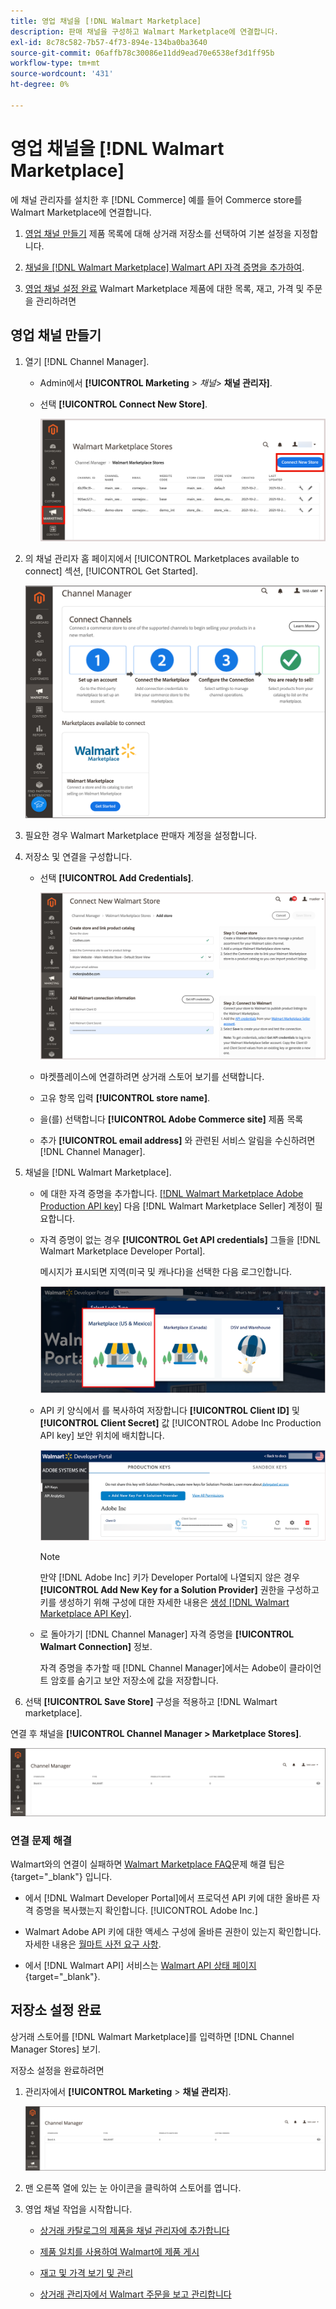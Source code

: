 ```yaml
---
title: 영업 채널을 [!DNL Walmart Marketplace]
description: 판매 채널을 구성하고 Walmart Marketplace에 연결합니다.
exl-id: 8c78c582-7b57-4f73-894e-134ba0ba3640
source-git-commit: 06affb78c30086e11dd9ead70e6538ef3d1ff95b
workflow-type: tm+mt
source-wordcount: '431'
ht-degree: 0%

---
```


# 영업 채널을 [!DNL Walmart Marketplace]

에 채널 관리자를 설치한 후 [!DNL Commerce] 예를 들어 Commerce store를 Walmart Marketplace에 연결합니다.

1. [영업 채널 만들기](#create-the-sales-channel) 제품 목록에 대해 상거래 저장소를 선택하여 기본 설정을 지정합니다.

1. [채널을 [!DNL Walmart Marketplace] Walmart API 자격 증명을 추가하여](#connect-the-channel-to-walmart-marketplace).

1. [영업 채널 설정 완료](#complete-store-setup) Walmart Marketplace 제품에 대한 목록, 재고, 가격 및 주문을 관리하려면

## 영업 채널 만들기

1. 열기 [!DNL Channel Manager].

   - Admin에서 **[!UICONTROL Marketing** > _채널&#x200B;_> **채널 관리자]**.

   - 선택 **[!UICONTROL Connect New Store]**.

      ![전자 상거래 스토어에 연결 [!DNL Walmart Marketplace] 변환 전: [!DNL Channel Manager]](assets/connect-commerce-store-to-marketplace.png)

1. 의 채널 관리자 홈 페이지에서 [!UICONTROL Marketplaces available to connect] 섹션, [!UICONTROL Get Started].

   ![새 Walmart 스토어에 연결 [!DNL Channel Manager]](assets/channel-manager-home.png)

1. 필요한 경우 Walmart Marketplace 판매자 계정을 설정합니다.

1. 저장소 및 연결을 구성합니다.

   - 선택 **[!UICONTROL Add Credentials]**.

      ![상거래 및 연결 구성 [!DNL Walmart Marketplace] 변환 전: [!DNL Channel Manager]](assets/configure-commerce-to-marketplace-connection.png)

   - 마켓플레이스에 연결하려면 상거래 스토어 보기를 선택합니다.

   - 고유 항목 입력 **[!UICONTROL store name]**.

   - 을(를) 선택합니다 **[!UICONTROL Adobe Commerce site]** 제품 목록

   - 추가 **[!UICONTROL email address]** 와 관련된 서비스 알림을 수신하려면 [!DNL Channel Manager].

1. 채널을 [!DNL Walmart Marketplace].

   - 에 대한 자격 증명을 추가합니다. [[!DNL Walmart Marketplace Adobe Production API key]](walmart-prerequisites.md#generate-a-walmart-marketplace-production-api-key) 다음 [!DNL Walmart Marketplace Seller] 계정이 필요합니다.

   - 자격 증명이 없는 경우 **[!UICONTROL Get API credentials]** 그들을 [!DNL Walmart Marketplace Developer Portal].

      메시지가 표시되면 지역(미국 및 캐나다)을 선택한 다음 로그인합니다.

      ![[!DNL Walmart Marketplace] 계정 로그인](assets/walmart-marketplace-login-page.png)

   - API 키 양식에서 를 복사하여 저장합니다 **[!UICONTROL Client ID]** 및 **[!UICONTROL Client Secret]** 값 [!UICONTROL Adobe Inc Production API key] 보안 위치에 배치합니다.

      ![[!DNL Walmart Marketplace API key] 구성 페이지](assets/walmart-api-key-management-form.png)

      >[!NOTE]
      >
      >만약 [!DNL Adobe Inc] 키가 Developer Portal에 나열되지 않은 경우 **[!UICONTROL Add New Key for a Solution Provider]** 권한을 구성하고 키를 생성하기 위해 구성에 대한 자세한 내용은 [생성 [!DNL Walmart Marketplace API Key]](walmart-prerequisites.md#generate-a-walmart-marketplace-api-key).

   - 로 돌아가기 [!DNL Channel Manager] 자격 증명을 **[!UICONTROL Walmart Connection]** 정보.

      자격 증명을 추가할 때 [!DNL Channel Manager]에서는 Adobe이 클라이언트 암호를 숨기고 보안 저장소에 값을 저장합니다.

1. 선택 **[!UICONTROL Save Store]** 구성을 적용하고 [!DNL Walmart marketplace].

연결 후 채널을 **[!UICONTROL Channel Manager > Marketplace Stores]**.

![첫 번째 저장소 설정](assets/channel-manager-setup-first-store.png)

### 연결 문제 해결

Walmart와의 연결이 실패하면 [Walmart Marketplace FAQ](https://developer.walmart.com/faq/us/faq-auth/)문제 해결 팁은 {target=&quot;_blank&quot;} 입니다.

- 에서 [!DNL Walmart Developer Portal]에서 프로덕션 API 키에 대한 올바른 자격 증명을 복사했는지 확인합니다. [!UICONTROL Adobe Inc.]

- Walmart Adobe API 키에 대한 액세스 구성에 올바른 권한이 있는지 확인합니다. 자세한 내용은 [월마트 사전 요구 사항](walmart-prerequisites.md##generate-a-walmart-marketplace-api-key).

- 에서 [!DNL Walmart API] 서비스는 [Walmart API 상태 페이지](https://developer.walmart.com/us/whats-new/new-api-status-information-now-available/){target=&quot;_blank&quot;}.

## 저장소 설정 완료

상거래 스토어를 [!DNL Walmart Marketplace]를 입력하면 [!DNL Channel Manager Stores] 보기.

저장소 설정을 완료하려면

1. 관리자에서 **[!UICONTROL Marketing** > **채널 관리자**].

   ![첫 번째 저장소 설정](assets/channel-manager-setup-first-store.png)

1. 맨 오른쪽 열에 있는 눈 아이콘을 클릭하여 스토어를 엽니다.

1. 영업 채널 작업을 시작합니다.

   - [상거래 카탈로그의 제품을 채널 관리자에 추가합니다](add-products-to-connected-channel.md)

   - [제품 일치를 사용하여 Walmart에 제품 게시](publish-listings-to-marketplace.md)

   - [재고 및 가격 보기 및 관리](inventory-and-price-updates.md)

   - [상거래 관리자에서 Walmart 주문을 보고 관리합니다](manage-orders.md)
